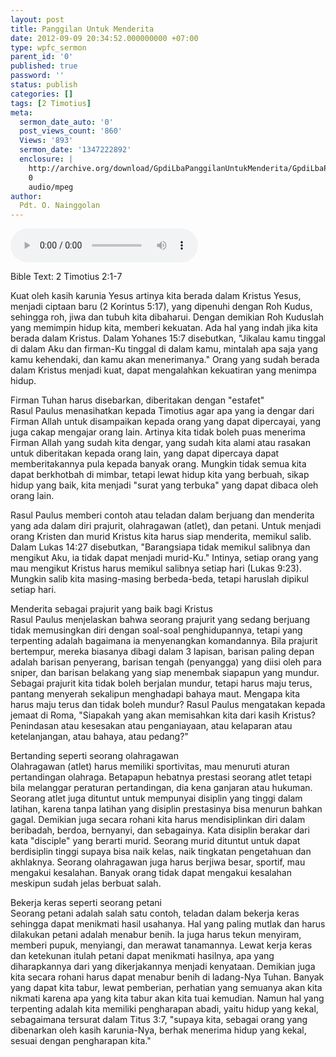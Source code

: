 ```yaml
---
layout: post
title: Panggilan Untuk Menderita
date: 2012-09-09 20:34:52.000000000 +07:00
type: wpfc_sermon
parent_id: '0'
published: true
password: ''
status: publish
categories: []
tags: [2 Timotius]
meta:
  sermon_date_auto: '0'
  post_views_count: '860'
  Views: '893'
  sermon_date: '1347222892'
  enclosure: |
    http://archive.org/download/GpdiLbaPanggilanUntukMenderita/GpdiLbaPanggilanUntukMenderita.mp3
    0
    audio/mpeg
author:
  Pdt. O. Nainggolan
---
```

<audio controls><source src="http://archive.org/download/GpdiLbaPanggilanUntukMenderita/GpdiLbaPanggilanUntukMenderita.mp3"></audio><br />
<p>Bible Text: 2 Timotius 2:1-7</p>
<p>Kuat oleh kasih karunia Yesus artinya kita berada dalam Kristus Yesus, menjadi ciptaan baru (2 Korintus 5:17), yang dipenuhi dengan Roh Kudus, sehingga roh, jiwa dan tubuh kita dibaharui. Dengan demikian Roh Kuduslah yang memimpin hidup kita, memberi kekuatan. Ada hal yang indah jika kita berada dalam Kristus. Dalam Yohanes 15:7 disebutkan, "Jikalau kamu tinggal di dalam Aku dan firman-Ku tinggal di dalam kamu, mintalah apa saja yang kamu kehendaki, dan kamu akan menerimanya." Orang yang sudah berada dalam Kristus menjadi kuat, dapat mengalahkan kekuatiran yang menimpa hidup.</p>
<p>Firman Tuhan harus disebarkan, diberitakan dengan "estafet"<br />
Rasul Paulus menasihatkan kepada Timotius agar apa yang ia dengar dari Firman Allah untuk disampaikan kepada orang yang dapat dipercayai, yang juga cakap mengajar orang lain. Artinya kita tidak boleh puas menerima Firman Allah yang sudah kita dengar, yang sudah kita alami atau rasakan untuk diberitakan kepada orang lain, yang dapat dipercaya dapat memberitakannya pula kepada banyak orang. Mungkin tidak semua kita dapat berkhotbah di mimbar, tetapi lewat hidup kita yang berbuah, sikap hidup yang baik, kita menjadi "surat yang terbuka" yang dapat dibaca oleh orang lain.</p>
<p>Rasul Paulus memberi contoh atau teladan dalam berjuang dan menderita yang ada dalam diri prajurit, olahragawan (atlet), dan petani. Untuk menjadi orang Kristen dan murid Kristus kita harus siap menderita, memikul salib. Dalam Lukas 14:27 disebutkan, "Barangsiapa tidak memikul salibnya dan mengikut Aku, ia tidak dapat menjadi murid-Ku." Intinya, setiap orang yang mau mengikut Kristus harus memikul salibnya setiap hari (Lukas 9:23). Mungkin salib kita masing-masing berbeda-beda, tetapi haruslah dipikul setiap hari.</p>
<p>Menderita sebagai prajurit yang baik bagi Kristus<br />
Rasul Paulus menjelaskan bahwa seorang prajurit yang sedang berjuang tidak memusingkan diri dengan soal-soal penghidupannya, tetapi yang terpenting adalah bagaimana ia menyenangkan komandannya. Bila prajurit bertempur, mereka biasanya dibagi dalam 3 lapisan, barisan paling depan adalah barisan penyerang, barisan tengah (penyangga) yang diisi oleh para sniper, dan barisan belakang yang siap menembak siapapun yang mundur. Sebagai prajurit kita tidak boleh berjalan mundur, tetapi harus maju terus, pantang menyerah sekalipun menghadapi bahaya maut. Mengapa kita harus maju terus dan tidak boleh mundur? Rasul Paulus mengatakan kepada jemaat di Roma, "Siapakah yang akan memisahkan kita dari kasih Kristus? Penindasan atau kesesakan atau penganiayaan, atau kelaparan atau ketelanjangan, atau bahaya, atau pedang?"</p>
<p>Bertanding seperti seorang olahragawan<br />
Olahragawan (atlet) harus memiliki sportivitas, mau menuruti aturan pertandingan olahraga. Betapapun hebatnya prestasi seorang atlet tetapi bila melanggar peraturan pertandingan, dia kena ganjaran atau hukuman. Seorang atlet juga dituntut untuk mempunyai disiplin yang tinggi dalam latihan, karena tanpa latihan yang disiplin prestasinya bisa menurun bahkan gagal. Demikian juga secara rohani kita harus mendisiplinkan diri dalam beribadah, berdoa, bernyanyi, dan sebagainya. Kata disiplin berakar dari kata "disciple" yang berarti murid. Seorang murid dituntut untuk dapat berdisiplin tinggi supaya bisa naik kelas, naik tingkatan pengetahuan dan akhlaknya. Seorang olahragawan juga harus berjiwa besar, sportif, mau mengakui kesalahan. Banyak orang tidak dapat mengakui kesalahan meskipun sudah jelas berbuat salah.</p>
<p>Bekerja keras seperti seorang petani<br />
Seorang petani adalah salah satu contoh, teladan dalam bekerja keras sehingga dapat menikmati hasil usahanya. Hal yang paling mutlak dan harus dilakukan petani adalah menabur benih. Ia juga harus tekun menyiram, memberi pupuk, menyiangi, dan merawat tanamannya. Lewat kerja keras dan ketekunan itulah petani dapat menikmati hasilnya, apa yang diharapkannya dari yang dikerjakannya menjadi kenyataan. Demikian juga kita secara rohani harus dapat menabur benih di ladang-Nya Tuhan. Banyak yang dapat kita tabur, lewat pemberian, perhatian yang semuanya akan kita nikmati karena apa yang kita tabur akan kita tuai kemudian. Namun hal yang terpenting adalah kita memiliki pengharapan abadi, yaitu hidup yang kekal, sebagaimana tersurat dalam Titus 3:7, "supaya kita, sebagai orang yang dibenarkan oleh kasih karunia-Nya, berhak menerima hidup yang kekal, sesuai dengan pengharapan kita."</p>
